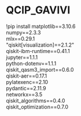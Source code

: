 # QCIP_GAVIVI

!pip install matplotlib==3.10.6 \
    numpy==2.3.3 \
    mlx==0.29.1 \
    "qiskit[visualization]==2.1.2" \
    qiskit-ibm-runtime==0.41.1 \
    jupyter==1.1.1 \
    python-dotenv==1.1.1 \
    qiskit_qasm3_import==0.6.0 \
    qiskit-aer==0.17.1 \
    pylatexenc==2.10 \
    pydantic==2.11.9 \
    networkx==3.5 \
    qiskit_algorithms==0.4.0 \
    qiskit_optimization==0.7.0
